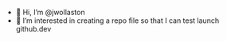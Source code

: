 - 👋 Hi, I’m @jwollaston
- 👀 I’m interested in creating a repo file so that I can test launch github.dev

<!---
jwollaston/jwollaston is a ✨ special ✨ repository because its `README.md` (this file) appears on your GitHub profile.
You can click the Preview link to take a look at your changes.
--->
